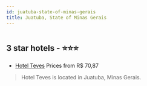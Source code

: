 ```yaml
---
id: juatuba-state-of-minas-gerais
title: Juatuba, State of Minas Gerais
---
```


<center><img src="https://static.hotelurbano.com/reservas/prod0/18/18063/5e289cdf0aa5c_hotel-teves.JPG" alt="" /></center>


##  3 star hotels - ⭐️⭐️⭐️

-    [Hotel Teves](https://us.hurb.com/hotels/juatuba/hotel-teves-18063?cmp=18055) Prices from R$ 70,87
   > Hotel Teves is located in Juatuba, Minas Gerais.

